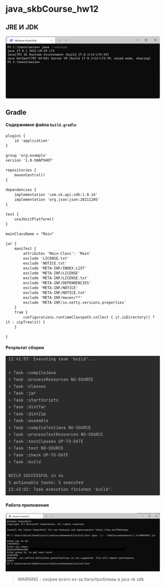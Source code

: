 # java_skbCourse_hw12
## JRE И JDK
![image](md_images/java_ver.png)
## Gradle
#### Содержимое файла ```build.gradle```
```
plugins {
    id 'application'
}

group 'org.example'
version '1.0-SNAPSHOT'

repositories {
    mavenCentral()
}

dependencies {
    implementation 'com.vk.api:sdk:1.0.14'
    implementation 'org.json:json:20211205'
}

test {
    useJUnitPlatform()
}

mainClassName = "Main"

jar {
    manifest {
        attributes 'Main-Class': 'Main'
        exclude 'LICENSE.txt'
        exclude 'NOTICE.txt'
        exclude 'META-INF/INDEX.LIST'
        exclude 'META-INF/LICENSE'
        exclude 'META-INF/LICENSE.txt'
        exclude 'META-INF/DEPENDENCIES'
        exclude 'META-INF/NOTICE'
        exclude 'META-INF/NOTICE.txt'
        exclude 'META-INF/maven/**'
        exclude 'META-INF/io.netty.versions.properties'
    }
    from {
        configurations.runtimeClasspath.collect { it.isDirectory() ? it : zipTree(it) }
    }

}
```
#### Результат сборки
![image](md_images/build_succes.png)

#### Работа приложения
![image](md_images/final_app.png)
> WARNING - скорее всего из-за бага/проблемы в java vk sdk
